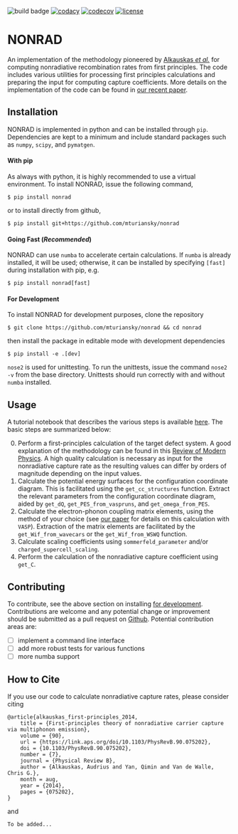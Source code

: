 ![build badge](https://img.shields.io/github/workflow/status/mturiansky/nonrad/nonrad%20continuous%20integration) [![codacy](https://app.codacy.com/project/badge/Grade/97df4e822c2349ff858a756b033c6041)](https://www.codacy.com?utm_source=github.com&amp;utm_medium=referral&amp;utm_content=mturiansky/nonrad&amp;utm_campaign=Badge_Grade) [![codecov](https://codecov.io/gh/mturiansky/nonrad/branch/master/graph/badge.svg?token=N1IXIQK333)](https://codecov.io/gh/mturiansky/nonrad) [![license](https://img.shields.io/badge/License-MIT-yellow.svg)](https://opensource.org/licenses/MIT)

# NONRAD

An implementation of the methodology pioneered by [Alkauskas *et al.*](https://doi.org/10.1103/PhysRevB.90.075202) for computing nonradiative recombination rates from first principles.
The code includes various utilities for processing first principles calculations and preparing the input for computing capture coefficients.
More details on the implementation of the code can be found in [our recent paper]().

## Installation
NONRAD is implemented in python and can be installed through `pip`.
Dependencies are kept to a minimum and include standard packages such as `numpy`, `scipy`, and `pymatgen`.

#### With pip
As always with python, it is highly recommended to use a virtual environment.
To install NONRAD, issue the following command,
```
$ pip install nonrad
```
or to install directly from github,
```
$ pip install git+https://github.com/mturiansky/nonrad
```

#### Going Fast (*Recommended*)
NONRAD can use `numba` to accelerate certain calculations.
If `numba` is already installed, it will be used;
otherwise, it can be installed by specifying `[fast]` during installation with pip, e.g.
```
$ pip install nonrad[fast]
```

#### For Development
To install NONRAD for development purposes, clone the repository
```
$ git clone https://github.com/mturiansky/nonrad && cd nonrad
```
then install the package in editable mode with development dependencies
```
$ pip install -e .[dev]
```
`nose2` is used for unittesting.
To run the unittests, issue the command `nose2 -v` from the base directory.
Unittests should run correctly with and without `numba` installed.

## Usage
A tutorial notebook that describes the various steps is available [here](https://github.com/mturiansky/nonrad/blob/master/notebooks/tutorial.ipynb).
The basic steps are summarized below:

0. Perform a first-principles calculation of the target defect system. A good explanation of the methodology can be found in this [Review of Modern Physics](http://dx.doi.org/10.1103/RevModPhys.86.253). A high quality calculation is necessary as input for the nonradiative capture rate as the resulting values can differ by orders of magnitude depending on the input values.
1. Calculate the potential energy surfaces for the configuration coordinate diagram. This is facilitated using the `get_cc_structures` function. Extract the relevant parameters from the configuration coordinate diagram, aided by `get_dQ`, `get_PES_from_vaspruns`, and `get_omega_from_PES`.
2. Calculate the electron-phonon coupling matrix elements, using the method of your choice (see [our paper]() for details on this calculation with `VASP`). Extraction of the matrix elements are facilitated by the `get_Wif_from_wavecars` or the `get_Wif_from_WSWQ` function.
3. Calculate scaling coefficients using `sommerfeld_parameter` and/or `charged_supercell_scaling`.
4. Perform the calculation of the nonradiative capture coefficient using `get_C`.

## Contributing
To contribute, see the above section on installing [for development](#for-development).
Contributions are welcome and any potential change or improvement should be submitted as a pull request on [Github](https://github.com/mturiansky/nonrad/pulls).
Potential contribution areas are:
 - [ ] implement a command line interface
 - [ ] add more robust tests for various functions
 - [ ] more numba support

## How to Cite
If you use our code to calculate nonradiative capture rates, please consider citing
```
@article{alkauskas_first-principles_2014,
	title = {First-principles theory of nonradiative carrier capture via multiphonon emission},
	volume = {90},
	url = {https://link.aps.org/doi/10.1103/PhysRevB.90.075202},
	doi = {10.1103/PhysRevB.90.075202},
	number = {7},
	journal = {Physical Review B},
	author = {Alkauskas, Audrius and Yan, Qimin and Van de Walle, Chris G.},
	month = aug,
	year = {2014},
	pages = {075202},
}
```
and
```
To be added...
```
